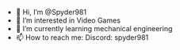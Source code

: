 - 👋 Hi, I’m @Spyder981
- 👀 I’m interested in Video Games
- 🌱 I’m currently learning mechanical engineering
- 📫 How to reach me: Discord: spyder981

<!---
Spyder981/Spyder981 is a ✨ special ✨ repository because its `README.md` (this file) appears on your GitHub profile.
You can click the Preview link to take a look at your changes.
--->
